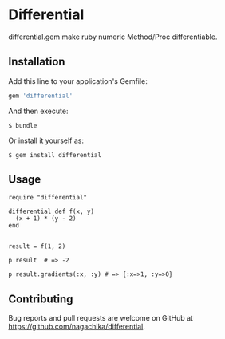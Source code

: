 # Differential

differential.gem make ruby numeric Method/Proc differentiable.

## Installation

Add this line to your application's Gemfile:

```ruby
gem 'differential'
```

And then execute:

    $ bundle

Or install it yourself as:

    $ gem install differential

## Usage

```
require "differential"

differential def f(x, y)
  (x + 1) * (y - 2)
end


result = f(1, 2)

p result  # => -2

p result.gradients(:x, :y) # => {:x=>1, :y=>0}
```

## Contributing

Bug reports and pull requests are welcome on GitHub at https://github.com/nagachika/differential.

